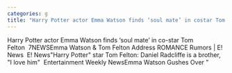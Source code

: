 ```yaml
---
categories: g
title: "Harry Potter actor Emma Watson finds ‘soul mate’ in costar Tom Felton  7NEWS"
---
```

Harry Potter actor Emma Watson finds ‘soul mate’ in co-star Tom Felton&nbsp;&nbsp;7NEWSEmma Watson & Tom Felton Address ROMANCE Rumors | E! News&nbsp;&nbsp;E! News"Harry Potter" star Tom Felton: Daniel Radcliffe is a brother, "I love him"&nbsp;&nbsp;Entertainment Weekly NewsEmma Watson Gushes Over "